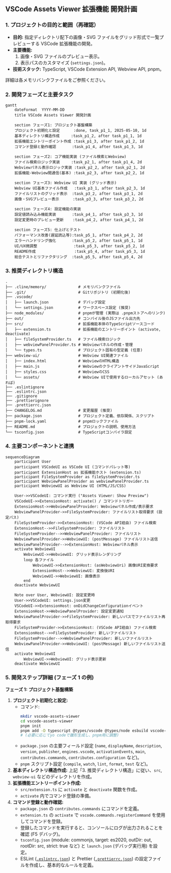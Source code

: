## VSCode Assets Viewer 拡張機能 開発計画

### 1. プロジェクトの目的と範囲（再確認）

- **目的:** 指定ディレクトリ配下の画像・SVG ファイルをグリッド形式で一覧プレビューする VSCode 拡張機能の開発。
- **主要機能:**
  1.  画像・SVG ファイルのプレビュー表示。
  2.  表示パスのカスタマイズ (`settings.json`)。
- **技術スタック:** TypeScript, VSCode Extension API, Webview API, pnpm。

詳細は各メモリバンクファイルをご参照ください。

### 2. 開発フェーズと主要タスク

```mermaid
gantt
    dateFormat  YYYY-MM-DD
    title VSCode Assets Viewer 開発計画

    section フェーズ1: プロジェクト基盤構築
    プロジェクト初期化と設定      :done, task_p1_1, 2025-05-10, 1d
    基本ディレクトリ構造作成     :task_p1_2, after task_p1_1, 1d
    拡張機能エントリーポイント作成 :task_p1_3, after task_p1_2, 1d
    コマンド登録と動作確認       :task_p1_4, after task_p1_3, 1d

    section フェーズ2: コア機能実装 (ファイル検索とWebview)
    ファイル検索ロジック実装     :task_p2_1, after task_p1_4, 2d
    Webviewパネル表示ロジック実装 :task_p2_2, after task_p2_1, 2d
    拡張機能-Webview間通信(基本) :task_p2_3, after task_p2_2, 1d

    section フェーズ3: Webview UI 実装 (グリッド表示)
    Webview UI基本ファイル作成   :task_p3_1, after task_p2_3, 1d
    ファイルリストのグリッド表示  :task_p3_2, after task_p3_1, 2d
    画像・SVGプレビュー表示      :task_p3_3, after task_p3_2, 2d

    section フェーズ4: 設定機能の実装
    設定値読み込み機能実装       :task_p4_1, after task_p3_3, 1d
    設定変更時のプレビュー更新    :task_p4_2, after task_p4_1, 2d

    section フェーズ5: 仕上げとテスト
    パフォーマンス改善(遅延読込等):task_p5_1, after task_p4_2, 2d
    エラーハンドリング強化       :task_p5_2, after task_p5_1, 1d
    UI/UX微調整                :task_p5_3, after task_p5_2, 1d
    README作成                 :task_p5_4, after task_p5_3, 1d
    総合テストとリファクタリング  :task_p5_5, after task_p5_4, 2d
```

### 3. 推奨ディレクトリ構造

```
.
├── .cline/memory/              # メモリバンクファイル
├── .git/                       # Gitリポジトリ (初期化後)
├── .vscode/
│   ├── launch.json             # デバッグ設定
│   └── settings.json           # ワークスペース設定 (推奨)
├── node_modules/               # pnpmが管理 (実際は .pnpmストアへのリンク)
├── out/                        # コンパイル後のJSファイル出力先
├── src/                        # 拡張機能本体のTypeScriptソースコード
│   ├── extension.ts            # 拡張機能のエントリーポイント (activate, deactivate)
│   ├── fileSystemProvider.ts   # ファイル検索ロジック
│   ├── webviewPanelProvider.ts # Webviewパネルの作成・管理
│   └── types.ts                # プロジェクト固有の型定義 (任意)
├── webview-ui/                 # Webview UI関連ファイル
│   ├── index.html              # WebviewのHTML構造
│   ├── main.js                 # WebviewのクライアントサイドJavaScript
│   ├── styles.css              # WebviewのCSS
│   └── assets/                 # Webview UIで使用するローカルアセット (あれば)
├── .eslintignore
├── .eslintrc.json
├── .gitignore
├── .prettierignore
├── .prettierrc.json
├── CHANGELOG.md                # 変更履歴 (推奨)
├── package.json                # プロジェクト定義、依存関係、スクリプト
├── pnpm-lock.yaml              # pnpmロックファイル
├── README.md                   # プロジェクトの説明、使用方法
└── tsconfig.json               # TypeScriptコンパイラ設定
```

### 4. 主要コンポーネントと連携

```mermaid
sequenceDiagram
    participant User
    participant VSCodeUI as VSCode UI (コマンドパレット等)
    participant ExtensionHost as 拡張機能ホスト (extension.ts)
    participant FileSystemProvider as fileSystemProvider.ts
    participant WebviewPanelProvider as webviewPanelProvider.ts
    participant WebviewUI as Webview UI (HTML/JS/CSS)

    User->>VSCodeUI: コマンド実行 ("Assets Viewer: Show Preview")
    VSCodeUI->>ExtensionHost: activate() / コマンドトリガー
    ExtensionHost->>WebviewPanelProvider: Webviewパネル作成/表示要求
    WebviewPanelProvider->>FileSystemProvider: ファイルリスト取得要求 (設定パス)
    FileSystemProvider->>ExtensionHost: (VSCode API経由) ファイル検索
    ExtensionHost-->>FileSystemProvider: ファイルリスト
    FileSystemProvider-->>WebviewPanelProvider: ファイルリスト
    WebviewPanelProvider->>WebviewUI: (postMessage) ファイルリスト送信
    WebviewPanelProvider-->>ExtensionHost: Webviewパネル表示
    activate WebviewUI
        WebviewUI->>WebviewUI: グリッド表示レンダリング
        loop 各ファイル
            WebviewUI->>ExtensionHost: (asWebviewUri) 画像URI変換要求
            ExtensionHost-->>WebviewUI: 変換後URI
            WebviewUI->>WebviewUI: 画像表示
        end
    deactivate WebviewUI

    Note over User, WebviewUI: 設定変更時
    User->>VSCodeUI: settings.json変更
    VSCodeUI->>ExtensionHost: onDidChangeConfigurationイベント
    ExtensionHost->>WebviewPanelProvider: 設定変更通知
    WebviewPanelProvider->>FileSystemProvider: 新しいパスでファイルリスト再取得要求
    FileSystemProvider->>ExtensionHost: (VSCode API経由) ファイル検索
    ExtensionHost-->>FileSystemProvider: 新しいファイルリスト
    FileSystemProvider-->>WebviewPanelProvider: 新しいファイルリスト
    WebviewPanelProvider->>WebviewUI: (postMessage) 新しいファイルリスト送信
    activate WebviewUI
        WebviewUI->>WebviewUI: グリッド表示更新
    deactivate WebviewUI
```

### 5. 開発ステップ詳細 (フェーズ 1 の例)

**フェーズ 1: プロジェクト基盤構築**

1.  **プロジェクト初期化と設定:**
    - コマンド:
      ```bash
      mkdir vscode-assets-viewer
      cd vscode-assets-viewer
      pnpm init
      pnpm add -D typescript @types/vscode @types/node esbuild vscode-test eslint prettier @typescript-eslint/parser @typescript-eslint/eslint-plugin eslint-config-prettier eslint-plugin-prettier
      # (必要に応じてyo codeで雛形生成し、pnpm用に調整)
      ```
    - `package.json` の主要フィールド設定 (`name`, `displayName`, `description`, `version`, `publisher`, `engines.vscode`, `activationEvents`, `main`, `contributes.commands`, `contributes.configuration` など)。
    - `pnpm` スクリプト設定 (`compile`, `watch`, `lint`, `format`, `test` など)。
2.  **基本ディレクトリ構造作成:** 上記「3. 推奨ディレクトリ構造」に従い、`src`, `webview-ui` などのディレクトリを作成。
3.  **拡張機能エントリーポイント作成:**
    - `src/extension.ts` に `activate` と `deactivate` 関数を作成。
    - `activate` 内でコマンド登録の準備。
4.  **コマンド登録と動作確認:**
    - `package.json` の `contributes.commands` にコマンドを定義。
    - `extension.ts` の `activate` で `vscode.commands.registerCommand` を使用してコマンドを登録。
    - 登録したコマンドを実行すると、コンソールにログが出力されることを確認 (F5 デバッグ)。
    - `tsconfig.json` (module: commonjs, target: es2020, outDir: out, rootDir: src, strict: true など) と `launch.json` (デバッグ実行用) を設定。
    - ESLint ([`.eslintrc.json`](eslintrc.json)) と Prettier ([`.prettierrc.json`](.prettierrc.json)) の設定ファイルを作成し、基本的なルールを定義。
